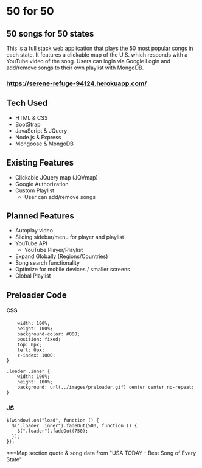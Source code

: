 # 50 for 50
## 50 songs for 50 states

This is a full stack web application that plays the 50 most popular songs in each state. It features a clickable map of the U.S. which responds with a YouTube video of the song. Users can login via Google Login and add/remove songs to their own playlist with MongoDB. 

### https://serene-refuge-94124.herokuapp.com/


## Tech Used
* HTML & CSS
* BootStrap
* JavaScript & JQuery
* Node.js & Express
* Mongoose & MongoDB


## Existing Features
* Clickable JQuery map (JQVmap)
* Google Authorization
* Custom Playlist 
    * User can add/remove songs

## Planned Features
* Autoplay video
* Sliding sidebar/menu for player and playlist
* YouTube API
    * YouTube Player/Playlist
* Expand Globally (Regions/Countries)
* Song search functionality
* Optimize for mobile devices / smaller screens
* Global Playlist

## Preloader Code 

#### CSS

```.loader {
    width: 100%;
    height: 100%;
    background-color: #000;
    position: fixed;
    top: 0px;
    left: 0px;
    z-index: 1000;
}

.loader .inner {
    width: 100%;
    height: 100%;
    background: url(../images/preloader.gif) center center no-repeat;
}
```

### JS

```
$(window).on("load", function () {
  $(".loader .inner").fadeOut(500, function () {
    $(".loader").fadeOut(750);
  });
});
```



***Map section quote & song data from "USA TODAY - Best Song of Every State"

